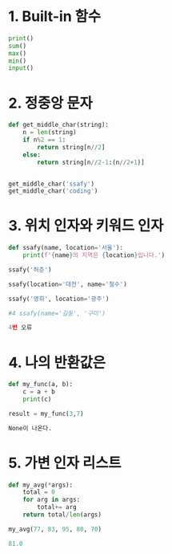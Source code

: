 # 1. Built-in 함수

```python
print()
sum()
max()
min()
input()
```



# 2. 정중앙 문자

```python
def get_middle_char(string):
    n = len(string)
    if n%2 == 1:
        return string[n//2]
    else:
        return string[n//2-1:(n//2+1)]


get_middle_char('ssafy')
get_middle_char('coding')
```



# 3. 위치 인자와 키워드 인자

```python
def ssafy(name, location='서울'):
    print(f'{name}의 지역은 {location}입니다.')

ssafy('허준')

ssafy(location='대전', name='철수')

ssafy('영희', location='광주')

#4 ssafy(name='길동', '구미')

4번 오류
```



# 4. 나의 반환값은

```python
def my_func(a, b):
    c = a + b
    print(c)

result = my_func(3,7)

None이 나온다.
```



# 5. 가변 인자 리스트

```python
def my_avg(*args):
    total = 0
    for arg in args:
        total+= arg
    return total/len(args)

my_avg(77, 83, 95, 80, 70)

81.0
```

